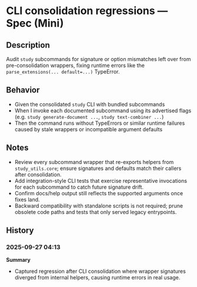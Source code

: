 # CLI consolidation regressions — Spec (Mini)

## Description
Audit `study` subcommands for signature or option mismatches left over from pre-consolidation wrappers, fixing runtime errors like the `parse_extensions(... default=...)` TypeError.

## Behavior
- Given the consolidated `study` CLI with bundled subcommands
- When I invoke each documented subcommand using its advertised flags (e.g. `study generate-document ...`, `study text-combiner ...`)
- Then the command runs without TypeErrors or similar runtime failures caused by stale wrappers or incompatible argument defaults

## Notes
- Review every subcommand wrapper that re-exports helpers from `study_utils.core`; ensure signatures and defaults match their callers after consolidation.
- Add integration-style CLI tests that exercise representative invocations for each subcommand to catch future signature drift.
- Confirm docs/help output still reflects the supported arguments once fixes land.
- Backward compatibility with standalone scripts is not required; prune obsolete code paths and tests that only served legacy entrypoints.

## History
### 2025-09-27 04:13
**Summary**
- Captured regression after CLI consolidation where wrapper signatures diverged from internal helpers, causing runtime errors in real usage.
